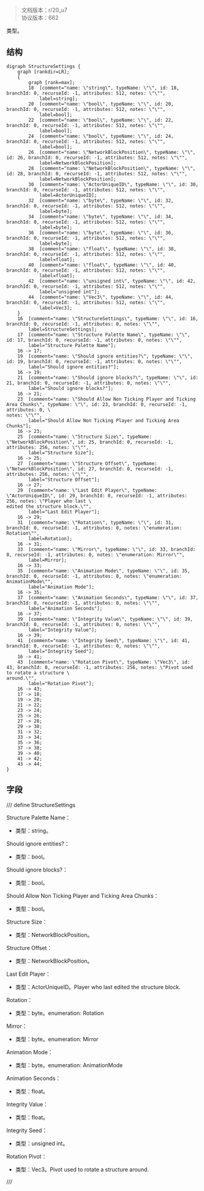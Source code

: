 # <!-- md:samp StructureSettings -->

> 文档版本：r/20_u7<br/>协议版本：662

<!-- md:samp StructureSettings -->类型。

## 结构

```viz
digraph StructureSettings {
	graph [rankdir=LR];
	{
		graph [rank=max];
		18	[comment="name: \"string\", typeName: \"\", id: 18, branchId: 0, recurseId: -1, attributes: 512, notes: \"\"",
			label=string];
		20	[comment="name: \"bool\", typeName: \"\", id: 20, branchId: 0, recurseId: -1, attributes: 512, notes: \"\"",
			label=bool];
		22	[comment="name: \"bool\", typeName: \"\", id: 22, branchId: 0, recurseId: -1, attributes: 512, notes: \"\"",
			label=bool];
		24	[comment="name: \"bool\", typeName: \"\", id: 24, branchId: 0, recurseId: -1, attributes: 512, notes: \"\"",
			label=bool];
		26	[comment="name: \"NetworkBlockPosition\", typeName: \"\", id: 26, branchId: 0, recurseId: -1, attributes: 512, notes: \"\"",
			label=NetworkBlockPosition];
		28	[comment="name: \"NetworkBlockPosition\", typeName: \"\", id: 28, branchId: 0, recurseId: -1, attributes: 512, notes: \"\"",
			label=NetworkBlockPosition];
		30	[comment="name: \"ActorUniqueID\", typeName: \"\", id: 30, branchId: 0, recurseId: -1, attributes: 512, notes: \"\"",
			label=ActorUniqueID];
		32	[comment="name: \"byte\", typeName: \"\", id: 32, branchId: 0, recurseId: -1, attributes: 512, notes: \"\"",
			label=byte];
		34	[comment="name: \"byte\", typeName: \"\", id: 34, branchId: 0, recurseId: -1, attributes: 512, notes: \"\"",
			label=byte];
		36	[comment="name: \"byte\", typeName: \"\", id: 36, branchId: 0, recurseId: -1, attributes: 512, notes: \"\"",
			label=byte];
		38	[comment="name: \"float\", typeName: \"\", id: 38, branchId: 0, recurseId: -1, attributes: 512, notes: \"\"",
			label=float];
		40	[comment="name: \"float\", typeName: \"\", id: 40, branchId: 0, recurseId: -1, attributes: 512, notes: \"\"",
			label=float];
		42	[comment="name: \"unsigned int\", typeName: \"\", id: 42, branchId: 0, recurseId: -1, attributes: 512, notes: \"\"",
			label="unsigned int"];
		44	[comment="name: \"Vec3\", typeName: \"\", id: 44, branchId: 0, recurseId: -1, attributes: 512, notes: \"\"",
			label=Vec3];
	}
	16	[comment="name: \"StructureSettings\", typeName: \"\", id: 16, branchId: 0, recurseId: -1, attributes: 0, notes: \"\"",
		label=StructureSettings];
	17	[comment="name: \"Structure Palette Name\", typeName: \"\", id: 17, branchId: 0, recurseId: -1, attributes: 0, notes: \"\"",
		label="Structure Palette Name"];
	16 -> 17;
	19	[comment="name: \"Should ignore entities?\", typeName: \"\", id: 19, branchId: 0, recurseId: -1, attributes: 0, notes: \"\"",
		label="Should ignore entities?"];
	16 -> 19;
	21	[comment="name: \"Should ignore blocks?\", typeName: \"\", id: 21, branchId: 0, recurseId: -1, attributes: 0, notes: \"\"",
		label="Should ignore blocks?"];
	16 -> 21;
	23	[comment="name: \"Should Allow Non Ticking Player and Ticking Area Chunks\", typeName: \"\", id: 23, branchId: 0, recurseId: -1, attributes: 0, \
notes: \"\"",
		label="Should Allow Non Ticking Player and Ticking Area Chunks"];
	16 -> 23;
	25	[comment="name: \"Structure Size\", typeName: \"NetworkBlockPosition\", id: 25, branchId: 0, recurseId: -1, attributes: 256, notes: \"\"",
		label="Structure Size"];
	16 -> 25;
	27	[comment="name: \"Structure Offset\", typeName: \"NetworkBlockPosition\", id: 27, branchId: 0, recurseId: -1, attributes: 256, notes: \"\"",
		label="Structure Offset"];
	16 -> 27;
	29	[comment="name: \"Last Edit Player\", typeName: \"ActorUniqueID\", id: 29, branchId: 0, recurseId: -1, attributes: 256, notes: \"Player who last \
edited the structure block.\"",
		label="Last Edit Player"];
	16 -> 29;
	31	[comment="name: \"Rotation\", typeName: \"\", id: 31, branchId: 0, recurseId: -1, attributes: 0, notes: \"enumeration: Rotation\"",
		label=Rotation];
	16 -> 31;
	33	[comment="name: \"Mirror\", typeName: \"\", id: 33, branchId: 0, recurseId: -1, attributes: 0, notes: \"enumeration: Mirror\"",
		label=Mirror];
	16 -> 33;
	35	[comment="name: \"Animation Mode\", typeName: \"\", id: 35, branchId: 0, recurseId: -1, attributes: 0, notes: \"enumeration: AnimationMode\"",
		label="Animation Mode"];
	16 -> 35;
	37	[comment="name: \"Animation Seconds\", typeName: \"\", id: 37, branchId: 0, recurseId: -1, attributes: 0, notes: \"\"",
		label="Animation Seconds"];
	16 -> 37;
	39	[comment="name: \"Integrity Value\", typeName: \"\", id: 39, branchId: 0, recurseId: -1, attributes: 0, notes: \"\"",
		label="Integrity Value"];
	16 -> 39;
	41	[comment="name: \"Integrity Seed\", typeName: \"\", id: 41, branchId: 0, recurseId: -1, attributes: 0, notes: \"\"",
		label="Integrity Seed"];
	16 -> 41;
	43	[comment="name: \"Rotation Pivot\", typeName: \"Vec3\", id: 43, branchId: 0, recurseId: -1, attributes: 256, notes: \"Pivot used to rotate a structure \
around.\"",
		label="Rotation Pivot"];
	16 -> 43;
	17 -> 18;
	19 -> 20;
	21 -> 22;
	23 -> 24;
	25 -> 26;
	27 -> 28;
	29 -> 30;
	31 -> 32;
	33 -> 34;
	35 -> 36;
	37 -> 38;
	39 -> 40;
	41 -> 42;
	43 -> 44;
}

```

## 字段

/// define
StructureSettings

Structure Palette Name：<!-- md:samp string -->

- 类型：string。

Should ignore entities?：<!-- md:samp bool -->

- 类型：bool。

Should ignore blocks?：<!-- md:samp bool -->

- 类型：bool。

Should Allow Non Ticking Player and Ticking Area Chunks：<!-- md:samp bool -->

- 类型：bool。

Structure Size：[<!-- md:samp NetworkBlockPosition -->](refs/protocols/types/networkblockposition.md)

- 类型：NetworkBlockPosition。

Structure Offset：[<!-- md:samp NetworkBlockPosition -->](refs/protocols/types/networkblockposition.md)

- 类型：NetworkBlockPosition。

Last Edit Player：[<!-- md:samp ActorUniqueID -->](refs/protocols/types/actoruniqueid.md)

- 类型：ActorUniqueID。Player who last edited the structure block.

Rotation：<!-- md:samp byte -->

- 类型：byte。enumeration: Rotation

Mirror：<!-- md:samp byte -->

- 类型：byte。enumeration: Mirror

Animation Mode：<!-- md:samp byte -->

- 类型：byte。enumeration: AnimationMode

Animation Seconds：<!-- md:samp float -->

- 类型：float。

Integrity Value：<!-- md:samp float -->

- 类型：float。

Integrity Seed：<!-- md:samp unsigned int -->

- 类型：unsigned int。

Rotation Pivot：[<!-- md:samp Vec3 -->](refs/protocols/types/vec3.md)

- 类型：Vec3。Pivot used to rotate a structure around.


///
